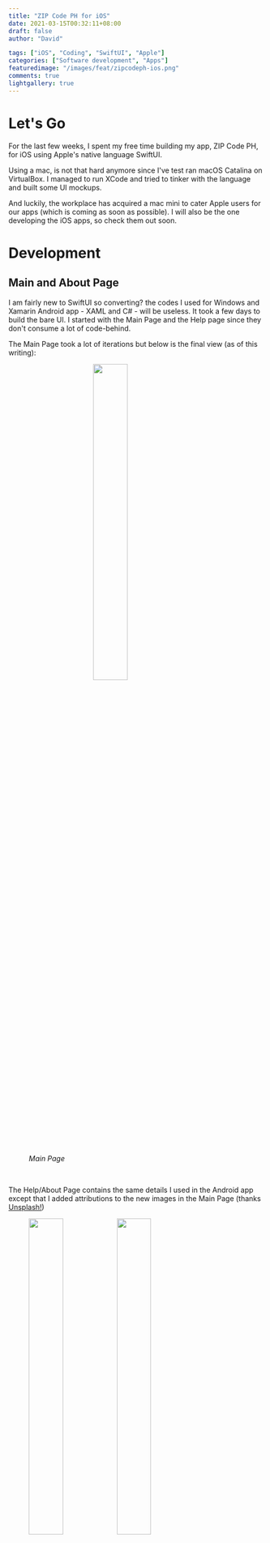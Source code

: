 ```yaml
---
title: "ZIP Code PH for iOS"
date: 2021-03-15T00:32:11+08:00
draft: false
author: "David"

tags: ["iOS", "Coding", "SwiftUI", "Apple"]
categories: ["Software development", "Apps"]
featuredimage: "/images/feat/zipcodeph-ios.png"
comments: true
lightgallery: true
---
```


# Let's Go

For the last few weeks, I spent my free time building my app, ZIP Code PH, for iOS using Apple's native language SwiftUI.

Using a mac, is not that hard anymore since I've test ran macOS Catalina on VirtualBox. I managed to run XCode and tried to tinker with the language and built some UI mockups.

And luckily, the workplace has acquired a mac mini to cater Apple users for our apps (which is coming as soon as possible). I will also be the one developing the iOS apps, so check them out soon.

# Development

## Main and About Page

I am fairly new to SwiftUI so converting? the codes I used for Windows and Xamarin Android app - XAML and C# - will be useless. It took a few days to build the bare UI. I started with the Main Page and the Help page since they don't consume a lot of code-behind.

The Main Page took a lot of iterations but below is the final view (as of this writing):

<figure class="image">
<img src="/images/03-21/zipcodeph-ios/mainpage.png" style="display:block;margin-left:auto;margin-right:auto;width:40%;">
<figcaption><em>Main Page</em></figcaption>
</figure>
<br/>

The Help/About Page contains the same details I used in the Android app except that I added attributions to the new images in the Main Page (thanks <a href="https://unsplash.com/" target="_blank">Unsplash!</a>)

<figure class="image">
<img src="/images/03-21/zipcodeph-ios/about-1.png" style="display:inline;margin-left:auto;margin-right:auto;width:40%;">
<img src="/images/03-21/zipcodeph-ios/about-2.png" style="display:inline;margin-left:auto;margin-right:auto;width:40%;">
<figcaption><em>Help & About Page</em></figcaption>
</figure>
<br/>

## Search Page

Next up is the Search Page, I coded this before the menus since the code-behind logic is much simpler since we will use all the zip codes instead of filtering them to areas.

I didn't explorer SwiftUI that much but I found this code to build the Search bar iOS-style:

<figure class="image">
<img src="/images/03-21/zipcodeph-ios/searchbar.png" style="display:inline;margin-left:auto;margin-right:auto;width:60%;">
<figcaption><em>iOS Search Bar</em></figcaption>
</figure>
<br/>

```swift
HStack {
    TextField("Search ZIP Code PH", text: $text)
        .padding(7)
        .padding(.horizontal, 25)
        .background(Color(.systemGray6))
        .cornerRadius(8)
        .overlay(
            HStack {
                Image(systemName: "magnifyingglass")
                    .foregroundColor(.gray)
                    .frame(minWidth: 0, maxWidth: .infinity, alignment: .leading)
                    .padding(.leading, 8)
                
                if isEditing && !self.text.isEmpty {
                    Button(action: {
                        self.text = ""
                    }) {
                        Image(systemName: "multiply.circle.fill")
                            .foregroundColor(.gray)
                            .padding(.trailing, 8)
                    }
                }
            }
        )
        .padding(.horizontal, 20)
        .onTapGesture {
            self.isEditing = true
        }
    
    if isEditing {
        Button(action: {
            print(self.$text)
            self.isEditing = false
            self.text = ""
            // Dismiss the keyboard
            UIApplication.shared.sendAction(#selector(UIResponder.resignFirstResponder), to: nil, from: nil, for: nil)
        }) {
            Text("Cancel")
        }
        .padding(.leading, -10)
        .padding(.trailing, 10)
        .transition(.move(edge: .trailing))
        .animation(.easeInOut)
    }
}
```

<br/>
<video muted width="280" controls style="display:block;margin-left:auto;margin-right:auto;">
  <source src="/videos/03-21/zipcodeph-ios/searchpage.mp4" type="video/mp4">
</video>
<br/>

I spent a few times making the search (filtering) logic work the way I wanted that I almost gave up with SwiftUI programming 😅

## Menu and Area List Page
After understanding the filtering code while developing the Search Page, it is time to code the Menu and Area pages. The UI looks a lot like the Android counterpart but the built in Title style for iOS makes the UI better by collapsing the title to inline when scrolled. This is how it looks like on version 1.0.4

<figure class="image">
<img src="/images/03-21/zipcodeph-ios/area.png" style="display:inline;margin-left:auto;margin-right:auto;width:40%;">
<figcaption><em>City and Area Pages</em></figcaption>
</figure>
<br/>

## Favorites
Now the challenge begins, how to implement favorites - saving and loading data - while making the UI flexible when an item is added to favorites.

After more than a week of mind-bending development, I made it to work with the help of stackoverflow 😅. (Every developer use it, right? Right?)


<video muted width="280" controls style="display:block;margin-left:auto;margin-right:auto;">
  <source src="/videos/03-21/zipcodeph-ios/favorite.mp4" type="video/mp4">
</video>
<br/>

# Showcase
Below are the app showcase which you can see on the App Store as soon as the app is available
<style>

div#gallery-zipcodephios {
   display: flex;
    flex-wrap: wrap;
    justify-content: center;
}

div#gallery-zipcodephios a {
  width: 20%;
  margin: 5px;
}

</style>

<div id="gallery-zipcodephios">
{{< image src="/images/03-21/zipcodeph-ios/gallery/color-mode.png" alt="Light and Dark Mode" >}}
{{< image src="/images/03-21/zipcodeph-ios/gallery/favorites.png" alt="Light and Dark Mode" >}}
{{< image src="/images/03-21/zipcodeph-ios/gallery/search.png" alt="Light and Dark Mode" >}}
{{< image src="/images/03-21/zipcodeph-ios/gallery/trivia.png" alt="Light and Dark Mode" >}}
{{< image src="/images/03-21/zipcodeph-ios/gallery/ncr-and-luzon.png" alt="Light and Dark Mode" >}}
{{< image src="/images/03-21/zipcodeph-ios/gallery/visayas.png" alt="Light and Dark Mode" >}}
{{< image src="/images/03-21/zipcodeph-ios/gallery/mindanao.png" alt="Light and Dark Mode" >}}
</div>

# You Can Get it Soon
The app can be tested and I will share the TestFlight link soon. I am still fixing some minor issues and will announce the availability on a new blog post.

For the meantime, the app is still available for Android and Windows 10.

You can check the blog posts here for the download links:
<br/>
<a href="/zipcodeph-android-dark-mode/">ZIP Code PH for Android gets Dark Mode
</a>
<br/>
<a href="/zipcodeph-new-ui/">ZIP Code PH Gets Refreshed UI</a>